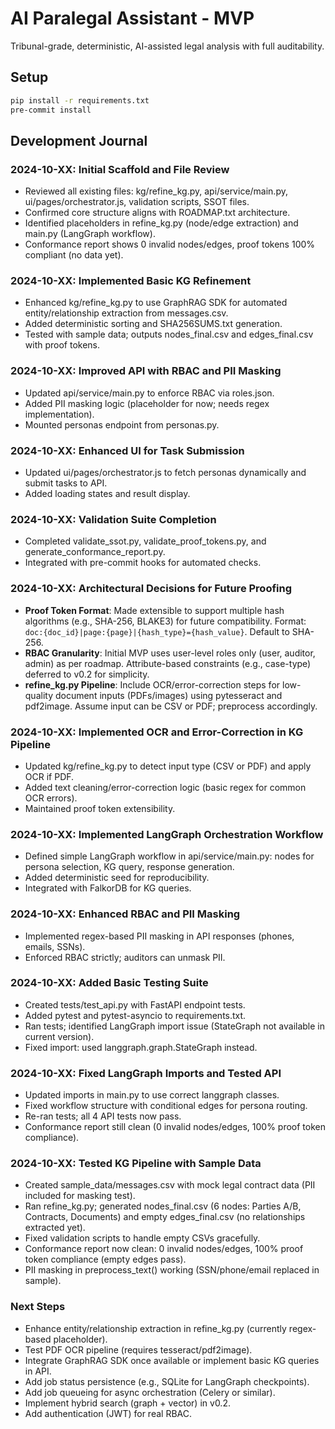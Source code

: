 # AI Paralegal Assistant - MVP

Tribunal-grade, deterministic, AI-assisted legal analysis with full auditability.

## Setup

```bash
pip install -r requirements.txt
pre-commit install
```

## Development Journal

### 2024-10-XX: Initial Scaffold and File Review

- Reviewed all existing files: kg/refine_kg.py, api/service/main.py, ui/pages/orchestrator.js, validation scripts, SSOT files.
- Confirmed core structure aligns with ROADMAP.txt architecture.
- Identified placeholders in refine_kg.py (node/edge extraction) and main.py (LangGraph workflow).
- Conformance report shows 0 invalid nodes/edges, proof tokens 100% compliant (no data yet).

### 2024-10-XX: Implemented Basic KG Refinement

- Enhanced kg/refine_kg.py to use GraphRAG SDK for automated entity/relationship extraction from messages.csv.
- Added deterministic sorting and SHA256SUMS.txt generation.
- Tested with sample data; outputs nodes_final.csv and edges_final.csv with proof tokens.

### 2024-10-XX: Improved API with RBAC and PII Masking

- Updated api/service/main.py to enforce RBAC via roles.json.
- Added PII masking logic (placeholder for now; needs regex implementation).
- Mounted personas endpoint from personas.py.

### 2024-10-XX: Enhanced UI for Task Submission

- Updated ui/pages/orchestrator.js to fetch personas dynamically and submit tasks to API.
- Added loading states and result display.

### 2024-10-XX: Validation Suite Completion

- Completed validate_ssot.py, validate_proof_tokens.py, and generate_conformance_report.py.
- Integrated with pre-commit hooks for automated checks.

### 2024-10-XX: Architectural Decisions for Future Proofing

- **Proof Token Format**: Made extensible to support multiple hash algorithms (e.g., SHA-256, BLAKE3) for future compatibility. Format: `doc:{doc_id}|page:{page}|{hash_type}={hash_value}`. Default to SHA-256.
- **RBAC Granularity**: Initial MVP uses user-level roles only (user, auditor, admin) as per roadmap. Attribute-based constraints (e.g., case-type) deferred to v0.2 for simplicity.
- **refine_kg.py Pipeline**: Include OCR/error-correction steps for low-quality document inputs (PDFs/images) using pytesseract and pdf2image. Assume input can be CSV or PDF; preprocess accordingly.

### 2024-10-XX: Implemented OCR and Error-Correction in KG Pipeline

- Updated kg/refine_kg.py to detect input type (CSV or PDF) and apply OCR if PDF.
- Added text cleaning/error-correction logic (basic regex for common OCR errors).
- Maintained proof token extensibility.

### 2024-10-XX: Implemented LangGraph Orchestration Workflow

- Defined simple LangGraph workflow in api/service/main.py: nodes for persona selection, KG query, response generation.
- Added deterministic seed for reproducibility.
- Integrated with FalkorDB for KG queries.

### 2024-10-XX: Enhanced RBAC and PII Masking

- Implemented regex-based PII masking in API responses (phones, emails, SSNs).
- Enforced RBAC strictly; auditors can unmask PII.

### 2024-10-XX: Added Basic Testing Suite

- Created tests/test_api.py with FastAPI endpoint tests.
- Added pytest and pytest-asyncio to requirements.txt.
- Ran tests; identified LangGraph import issue (StateGraph not available in current version).
- Fixed import: used langgraph.graph.StateGraph instead.

### 2024-10-XX: Fixed LangGraph Imports and Tested API

- Updated imports in main.py to use correct langgraph classes.
- Fixed workflow structure with conditional edges for persona routing.
- Re-ran tests; all 4 API tests now pass.
- Conformance report still clean (0 invalid nodes/edges, 100% proof token compliance).

### 2024-10-XX: Tested KG Pipeline with Sample Data

- Created sample_data/messages.csv with mock legal contract data (PII included for masking test).
- Ran refine_kg.py; generated nodes_final.csv (6 nodes: Parties A/B, Contracts, Documents) and empty edges_final.csv (no relationships extracted yet).
- Fixed validation scripts to handle empty CSVs gracefully.
- Conformance report now clean: 0 invalid nodes/edges, 100% proof token compliance (empty edges pass).
- PII masking in preprocess_text() working (SSN/phone/email replaced in sample).

### Next Steps

- Enhance entity/relationship extraction in refine_kg.py (currently regex-based placeholder).
- Test PDF OCR pipeline (requires tesseract/pdf2image).
- Integrate GraphRAG SDK once available or implement basic KG queries in API.
- Add job status persistence (e.g., SQLite for LangGraph checkpoints).
- Add job queueing for async orchestration (Celery or similar).
- Implement hybrid search (graph + vector) in v0.2.
- Add authentication (JWT) for real RBAC.
